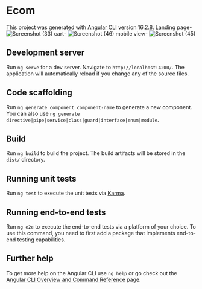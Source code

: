 # Ecom

This project was generated with [Angular CLI](https://github.com/angular/angular-cli) version 16.2.8.
Landing page- ![Screenshot (33)](https://github.com/rushikeshbhand/Angular_e-commerce_web_appliciton/assets/112516622/8f3c2135-be57-49c0-9913-58b833d9baa4)
cart- ![Screenshot (46)](https://github.com/rushikeshbhand/Angular_e-commerce_web_appliciton/assets/112516622/0fad6a5b-ec75-4c0e-ae74-fc541ba02d85)
mobile view- 
![Screenshot (45)](https://github.com/rushikeshbhand/Angular_e-commerce_web_appliciton/assets/112516622/ed9391ab-3168-4a79-abf9-3456d76f27bd)


## Development server

Run `ng serve` for a dev server. Navigate to `http://localhost:4200/`. The application will automatically reload if you change any of the source files.

## Code scaffolding

Run `ng generate component component-name` to generate a new component. You can also use `ng generate directive|pipe|service|class|guard|interface|enum|module`.

## Build

Run `ng build` to build the project. The build artifacts will be stored in the `dist/` directory.

## Running unit tests

Run `ng test` to execute the unit tests via [Karma](https://karma-runner.github.io).

## Running end-to-end tests

Run `ng e2e` to execute the end-to-end tests via a platform of your choice. To use this command, you need to first add a package that implements end-to-end testing capabilities.

## Further help

To get more help on the Angular CLI use `ng help` or go check out the [Angular CLI Overview and Command Reference](https://angular.io/cli) page.
